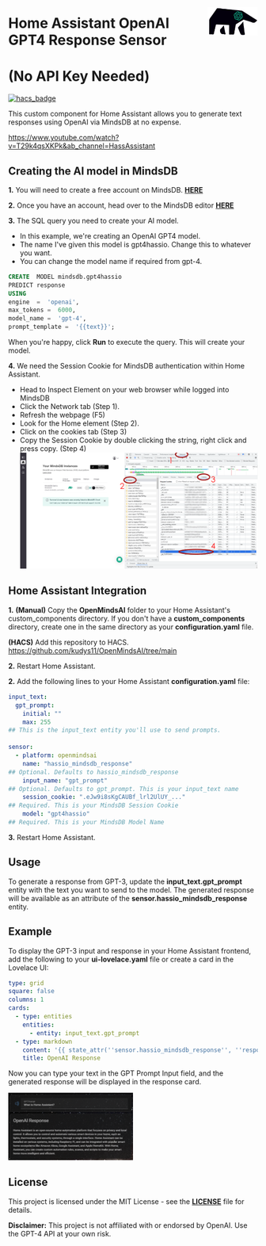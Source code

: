 
<img src="https://github.com/Hassassistant/OpenMindsAI/blob/main/misc/openmindsai.png?raw=true"
     width="20%"
     align="right"
     style="float: right; margin: 10px 0px 20px 20px;" />

# Home Assistant OpenAI GPT4 Response Sensor 
# (No API Key Needed)

[![hacs_badge](https://img.shields.io/badge/HACS-Default-orange.svg)](https://github.com/custom-components/hacs)

This custom component for Home Assistant allows you to generate text responses using OpenAI via MindsDB at no expense.

https://www.youtube.com/watch?v=T29k4qsXKPk&ab_channel=HassAssistant

## Creating the AI model in MindsDB

**1.** You will need to create a free account on MindsDB. **[HERE](https://cloud.mindsdb.com/register)**

**2.** Once you have an account, head over to the MindsDB editor **[HERE](https://cloud.mindsdb.com/editor)**

**3.** The SQL query you need to create your AI model.
- In this example, we're creating an OpenAI GPT4 model.
- The name I've given this model is gpt4hassio. Change this to whatever you want.
- You can change the model name if required from gpt-4.

 ```sql
CREATE  MODEL mindsdb.gpt4hassio
PREDICT response
USING
engine  =  'openai',
max_tokens =  6000,
model_name =  'gpt-4',
prompt_template =  '{{text}}';
```
When you're happy, click **Run** to execute the query.
This will create your model.

**4.** We need the Session Cookie for MindsDB authentication within Home Assistant.
- Head to Inspect Element on your web browser while logged into MindsDB
- Click the Network tab (Step 1).
- Refresh the webpage (F5)
- Look for the Home element (Step 2).
- Click on the cookies tab (Step 3)
- Copy the Session Cookie by double clicking the string, right click and press copy. (Step 4)
![enter image description here](https://github.com/Hassassistant/OpenMindsAI/blob/main/misc/cookie.png?raw=true)





## Home Assistant Integration
**1.** 
**(Manual)** Copy the **OpenMindsAI** folder to your Home Assistant's custom_components directory. If you don't have a **custom_components** directory, create one in the same directory as your **configuration.yaml** file.

**(HACS)** Add this repository to HACS. 
https://github.com/kudys11/OpenMindsAI/tree/main


**2.** Restart Home Assistant.

**2.** Add the following lines to your Home Assistant **configuration.yaml** file:

```yaml
input_text:
  gpt_prompt:
    initial: ""
    max: 255
## This is the input_text entity you'll use to send prompts.

sensor:
  - platform: openmindsai
    name: "hassio_mindsdb_response"
## Optional. Defaults to hassio_mindsdb_response
    input_name: "gpt_prompt"
## Optional. Defaults to gpt_prompt. This is your input_text name
    session_cookie: ".eJw9i8sKgCAUBf_lrl2UlUY_..."  
## Required. This is your MindsDB Session Cookie
    model: "gpt4hassio" 
## Required. This is your MindsDB Model Name
```


**3.** Restart Home Assistant.

## Usage
To generate a response from GPT-3, update the **input_text.gpt_prompt** entity with the text you want to send to the model. The generated response will be available as an attribute of the **sensor.hassio_mindsdb_response** entity.

## Example
To display the GPT-3 input and response in your Home Assistant frontend, add the following to your **ui-lovelace.yaml** file or create a card in the Lovelace UI:

```yaml
type: grid
square: false
columns: 1
cards:
  - type: entities
    entities:
      - entity: input_text.gpt_prompt
  - type: markdown
    content: '{{ state_attr(''sensor.hassio_mindsdb_response'', ''response_text'') }}'
    title: OpenAI Response
```
Now you can type your text in the GPT Prompt Input field, and the generated response will be displayed in the response card.

<img src="https://github.com/Hassassistant/OpenMindsAI/blob/main/misc/card.PNG?raw=true"
     width="50%" />

## License
This project is licensed under the MIT License - see the **[LICENSE](https://chat.openai.com/LICENSE)** file for details.

**Disclaimer:** This project is not affiliated with or endorsed by OpenAI. Use the GPT-4 API at your own risk.
